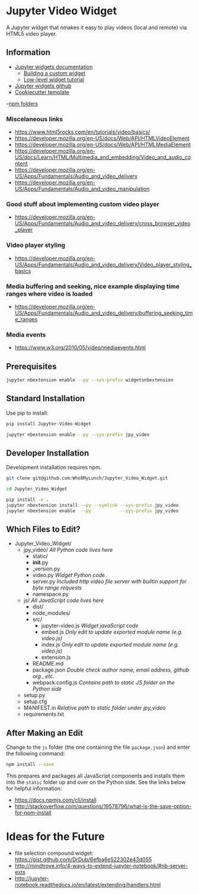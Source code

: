 # Jupyter Video Widget

A Jupyter widget that nmakes it easy to play videos (local and remote) via HTML5 video player.

## Information

- [Jupyter widgets documentation](https://ipywidgets.readthedocs.io/en/latest/)
    - [Building a custom widget](https://ipywidgets.readthedocs.io/en/latest/examples/Widget%20Custom.html)
    - [Low-level widget tutorial](https://ipywidgets.readthedocs.io/en/latest/examples/Widget%20Low%20Level.html)
- [Jupyter widgets github](https://github.com/ipython/ipywidgets)
- [Cookiecutter template](https://github.com/jupyter-widgets/widget-cookiecutter)

-[npm folders](https://docs.npmjs.com/files/folders)


### Miscelaneous links

- https://www.html5rocks.com/en/tutorials/video/basics/
- https://developer.mozilla.org/en-US/docs/Web/API/HTMLVideoElement
- https://developer.mozilla.org/en-US/docs/Web/API/HTMLMediaElement
- https://developer.mozilla.org/en-US/docs/Learn/HTML/Multimedia_and_embedding/Video_and_audio_content
- https://developer.mozilla.org/en-US/Apps/Fundamentals/Audio_and_video_delivery
- https://developer.mozilla.org/en-US/Apps/Fundamentals/Audio_and_video_manipulation

### Good stuff about implementing custom video player
- https://developer.mozilla.org/en-US/Apps/Fundamentals/Audio_and_video_delivery/cross_browser_video_player

### Video player styling
- https://developer.mozilla.org/en-US/Apps/Fundamentals/Audio_and_video_delivery/Video_player_styling_basics

### Media buffering and seeking, nice example displaying time ranges where video is loaded
- https://developer.mozilla.org/en-US/Apps/Fundamentals/Audio_and_video_delivery/buffering_seeking_time_ranges

### Media events
- https://www.w3.org/2010/05/video/mediaevents.html




## Prerequisites

```bash
jupyter nbextension enable --py --sys-prefix widgetsnbextension
```

## Standard Installation

Use pip to install:

```bash
pip install Jupyter-Video-Widget

jupyter nbextension enable --py --sys-prefix jpy_video
```

## Developer Installation

Development installation requires npm.

```bash
git clone git@github.com:Who8MyLunch/Jupyter_Video_Widget.git

cd Jupyter_Video_Widget

pip install -e .
jupyter nbextension install --py --symlink --sys-prefix jpy_video
jupyter nbextension enable  --py           --sys-prefix jpy_video
```

## Which Files to Edit?

- Jupyter_Video_Widget/
    - jpy_video/                *All Python code lives here*
        - static/
        - __init__.py
        - _version.py
        - video.py              *Widget Python code*
        - server.py             *Included http video file server with builtin support for byte range requests*
        - namespace.py
    - js/                       *All JavaScript code lives here*
        - dist/
        - node_modules/
        - src/
            - jupyter-video.js  *Widget javaScript code*
            - embed.js          *Only edit to update exported module name (e.g. video.js)*
            - index.js          *Only edit to update exported module name (e.g. video.js)*
            - extension.js
        - README.md
        - package.json          *Double check author name, email address, github org., etc.*
        - webpack.config.js     *Contains path to static JS folder on the Python side*
    - setup.py
    - setup.cfg
    - MANIFEST.in               *Relative path to static folder under jpy_video*
    - requirements.txt

## After Making an Edit

Change to the `js` folder (the one containing the file `package.json`) and enter the following command:

```bash
npm install --save
```

This prepares and packages all JavaScript components and installs them into the `static` folder up
and over on the Python side.   See the links below for helpful information:
- https://docs.npmjs.com/cli/install
- http://stackoverflow.com/questions/19578796/what-is-the-save-option-for-npm-install



# Ideas for the Future

- file selection compound widget: https://gist.github.com/DrDub/6efba6e522302e43d055
- http://mindtrove.info/4-ways-to-extend-jupyter-notebook/#nb-server-exts
- http://jupyter-notebook.readthedocs.io/en/latest/extending/handlers.html

